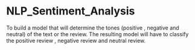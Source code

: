 # NLP_Sentiment_Analysis
To build a model that will determine the tones (positive , negative and neutral) of the text or the review. The resulting model will have to classify the positive review , negative review and neutral review.
